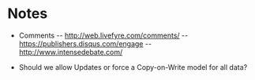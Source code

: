 # Notes

- Comments
-- http://web.livefyre.com/comments/
-- https://publishers.disqus.com/engage
-- http://www.intensedebate.com/

- Should we allow Updates or force a Copy-on-Write model for all data?